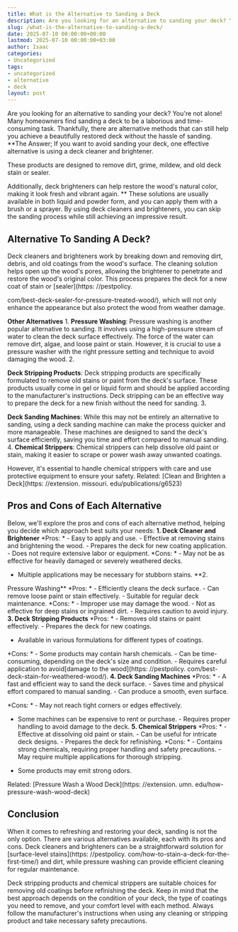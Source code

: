 ```yaml
---
title: What is the Alternative to Sanding a Deck
description: Are you looking for an alternative to sanding your deck? You're not alone! Many homeowners find sanding a deck to be a laborious and time-consuming task....
slug: /what-is-the-alternative-to-sanding-a-deck/
date: 2025-07-10 00:00:00+00:00
lastmod: 2025-07-10 00:00:00+03:00
author: Isaac
categories:
- Uncategorized
tags:
- uncategorized
- alternative
- deck
layout: post
---
```


Are you looking for an alternative to sanding your deck? You're not alone! Many homeowners find sanding a deck to be a laborious and time-consuming task. Thankfully, there are alternative methods that can still help you achieve a beautifully restored deck without the hassle of sanding. **The Answer; If you want to avoid sanding your deck, one effective alternative is using a deck cleaner and brightener.

These products are designed to remove dirt, grime, mildew, and old deck stain or sealer.

Additionally, deck brighteners can help restore the wood's natural color, making it look fresh and vibrant again. ** These solutions are usually available in both liquid and powder form, and you can apply them with a brush or a sprayer. By using deck cleaners and brighteners, you can skip the sanding process while still achieving an impressive result.

##  Alternative To Sanding A Deck?

Deck cleaners and brighteners work by breaking down and removing dirt, debris, and old coatings from the wood's surface. The cleaning solution helps open up the wood's pores, allowing the brightener to penetrate and restore the wood's original color. This process prepares the deck for a new coat of stain or [sealer](https: //pestpolicy.

com/best-deck-sealer-for-pressure-treated-wood/), which will not only enhance the appearance but also protect the wood from weather damage.

**Other Alternatives** 1. **Pressure Washing**: Pressure washing is another popular alternative to sanding. It involves using a high-pressure stream of water to clean the deck surface effectively. The force of the water can remove dirt, algae, and loose paint or stain. However, it is crucial to use a pressure washer with the right pressure setting and technique to avoid damaging the wood. 2.

**Deck Stripping Products**: Deck stripping products are specifically formulated to remove old stains or paint from the deck's surface. These products usually come in gel or liquid form and should be applied according to the manufacturer's instructions. Deck stripping can be an effective way to prepare the deck for a new finish without the need for sanding. 3.

**Deck Sanding Machines**: While this may not be entirely an alternative to sanding, using a deck sanding machine can make the process quicker and more manageable. These machines are designed to sand the deck's surface efficiently, saving you time and effort compared to manual sanding. 4. **Chemical Strippers**: Chemical strippers can help dissolve old paint or stain, making it easier to scrape or power wash away unwanted coatings.

However, it's essential to handle chemical strippers with care and use protective equipment to ensure your safety. Related: [Clean and Brighten a Deck](https: //extension. missouri. edu/publications/g6523)

##  **Pros and Cons of Each Alternative**

Below, we'll explore the pros and cons of each alternative method, helping you decide which approach best suits your needs: **1. Deck Cleaner and Brightener** *Pros: * - Easy to apply and use. - Effective at removing stains and brightening the wood. - Prepares the deck for new coating application. - Does not require extensive labor or equipment. *Cons: * - May not be as effective for heavily damaged or severely weathered decks.

- Multiple applications may be necessary for stubborn stains. **2.

Pressure Washing** *Pros: * - Efficiently cleans the deck surface. - Can remove loose paint or stain effectively. - Suitable for regular deck maintenance. *Cons: * - Improper use may damage the wood. - Not as effective for deep stains or ingrained dirt. - Requires caution to avoid injury. **3. Deck Stripping Products** *Pros: * - Removes old stains or paint effectively. - Prepares the deck for new coatings.

- Available in various formulations for different types of coatings.

*Cons: * - Some products may contain harsh chemicals. - Can be time-consuming, depending on the deck's size and condition. - Requires careful application to avoid[damage to the wood](https: //pestpolicy. com/best-deck-stain-for-weathered-wood/). **4. Deck Sanding Machines** *Pros: * - A fast and efficient way to sand the deck surface. - Saves time and physical effort compared to manual sanding. - Can produce a smooth, even surface.

*Cons: * - May not reach tight corners or edges effectively.

- Some machines can be expensive to rent or purchase. - Requires proper handling to avoid damage to the deck. **5. Chemical Strippers** *Pros: * - Effective at dissolving old paint or stain. - Can be useful for intricate deck designs. - Prepares the deck for refinishing. *Cons: * - Contains strong chemicals, requiring proper handling and safety precautions. - May require multiple applications for thorough stripping.

- Some products may emit strong odors.

Related: [Pressure Wash a Wood Deck](https: //extension. umn. edu/how-pressure-wash-wood-deck)

##  **Conclusion**

When it comes to refreshing and restoring your deck, sanding is not the only option. There are various alternatives available, each with its pros and cons. Deck cleaners and brighteners can be a straightforward solution for [surface-level stains](https: //pestpolicy. com/how-to-stain-a-deck-for-the-first-time/) and dirt, while pressure washing can provide efficient cleaning for regular maintenance.

Deck stripping products and chemical strippers are suitable choices for removing old coatings before refinishing the deck. Keep in mind that the best approach depends on the condition of your deck, the type of coatings you need to remove, and your comfort level with each method. Always follow the manufacturer's instructions when using any cleaning or stripping product and take necessary safety precautions.
